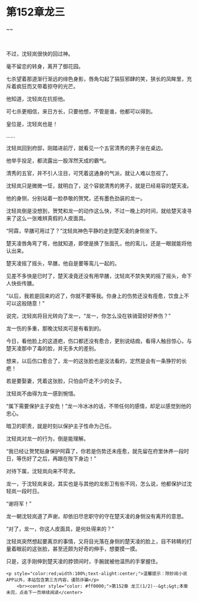 # 第152章龙三
~~
    	    <p name="pagetop" href="javascript:void(0);" onclick="return false" style="line-height: 35px;padding: 10px;color: #333;"> </p><p>不过，沈轻岚很快的回过神。</p><p>毫不留恋的转身，离开了御花园。</p><p>七杀望着那道渐行渐远的绯色身影，唇角勾起了狷狂邪肆的笑，狭长的凤眸里，充斥着疯狂而又带着掠夺的光芒。</p><p>他知道，沈轻岚在抗拒他。</p><p>可七杀更相信，来日方长，只要他想，不管是谁，他都可以得到。</p><p>皇位是，沈轻岚也是！</p><p>……</p><p>沈轻岚回到府邸，刚踏进前厅，就看见一个五官清秀的男子坐在桌边。</p><p>他举手投足，都流露出一股浑然天成的霸气。</p><p>清秀的五官，并不引人注目，可凭着这通身的气派，就让人难以忽视了。</p><p>沈轻岚只是微微一怔，就明白了，这个容貌清秀的男子，就是已经易容的楚天凌。</p><p>他的身侧，分别站着一脸恭敬的贺梵，还有墨色劲装的龙一。</p><p>沈轻岚倒是没想到，贺梵和龙一的动作这么快，不过一晚上的时间，就给楚天凌寻来了这么一张难辨真假的人皮面具。</p><p>“阿霖，早膳可用过了？”沈轻岚神色平静的走到楚天凌的身侧坐下。</p><p>楚天凌唇角弯了弯，他就知道，即使是换了张面孔，他的鸾儿，还是一眼就能将他认出来。</p><p>楚天凌摇了摇头，早膳，他自是要等鸾儿一起的。</p><p>见差不多快是巳时了，楚天凌竟还没有用早膳，沈轻岚不禁失笑的摇了摇头，命下人快些传膳。</p><p>“以后，我若是回来的迟了，你就不要等我。你身上的伤势还没有痊愈，饮食上不可以这般随意！”</p><p>说完，沈轻岚将目光转向了龙一，“龙一，你怎么没在铁骑营好好养伤？”</p><p>龙一伤的多重，那晚沈轻岚可是有看到的。</p><p>今日，看他脸上的这道疤，伤口都还没有愈合，更别说结痂，看得人触目惊心，与楚天凌那中了毒的脸，并无多大的差别。</p><p>想来，以后伤口愈合了，龙一的这张脸也是没法看的，定然是会有一条狰狞的长疤！</p><p>若是要娶妻，凭着这张脸，只怕会吓走不少的女子。</p><p>沈轻岚不由得为龙一感到惋惜。</p><p>“属下需要保护主子安危！”龙一冷冰冰的话，不带任何的感情，却足以感觉到他的忠心。</p><p>暗卫的职责，就是时刻以保护主子性命为己任。</p><p>沈轻岚对龙一的行为，倒是能理解。</p><p>“我已经让贺梵贴身保护阿霖了，你若是伤势还未痊愈，就先留在府里休养一段时日，等伤好了之后，再跟在陛下身边！”</p><p>对待下属，沈轻岚向来不苛求。</p><p>龙一，于沈轻岚来说，其实也是与其他的龙影卫有些不同，怎么说，他都保护过沈轻岚一段时日。</p><p>“谢将军！”</p><p>龙一朝沈轻岚道了声谢，却依旧尽忠职守的守在楚天凌的身侧没有离开的意思。</p><p>“对了，龙一，你这人皮面具，是何处得来的？”</p><p>沈轻岚突然想起要离京的事情，又将目光落在身侧的楚天凌的脸上，目不转睛的打量着眼前的这张脸，甚至还颇为好奇的伸手，想要摸一摸。</p><p>只是，这手刚伸到楚天凌的脖颈间时，手腕就被他温热的手掌握住。</p>
    	
   	<p style="color:red;width:100%;text-alight:center;">温馨提示：除妙阅小说APP以外，本站包含第三方内容，谨防诈骗</p>
    	<br><center style="color: #ff0000;">第152章 龙三(1/2)--&gt;&gt;本章未完，点击下一页继续阅读</center>
    	